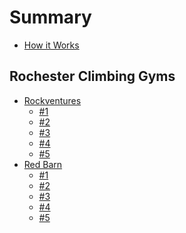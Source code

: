 <!--
this file is the structure of your book
 -->

# Summary

* [How it Works](README.md)

## Rochester Climbing Gyms
* [Rockventures](rochester-climbing-gyms/rockventures/README.md)
    * [#1](rochester-climbing-gyms/rockventures/1.md)
    * [#2](rochester-climbing-gyms/rockventures/2.md)
    * [#3](rochester-climbing-gyms/rockventures/3.md)
    * [#4](rochester-climbing-gyms/rockventures/4.md)
    * [#5](rochester-climbing-gyms/rockventures/5.md)
* [Red Barn](rochester-climbing-gyms/red-barn/README.md)
    * [#1](rochester-climbing-gyms/red-barn/1.md)
    * [#2](rochester-climbing-gyms/red-barn/2.md)
    * [#3](rochester-climbing-gyms/red-barn/3.md)
    * [#4](rochester-climbing-gyms/red-barn/4.md)
    * [#5](rochester-climbing-gyms/red-barn/5.md)
